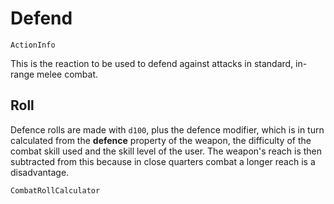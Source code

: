 # Defend

`ActionInfo`

This is the reaction to be used to defend against attacks in standard, in-range melee combat. 

## Roll

Defence rolls are made with `d100`, plus the defence modifier, which is in turn calculated from the **defence** property of the weapon, the difficulty of the combat skill used and the skill level of the user. The weapon's reach is then subtracted from this because in close quarters combat a longer reach is a disadvantage.

`CombatRollCalculator`